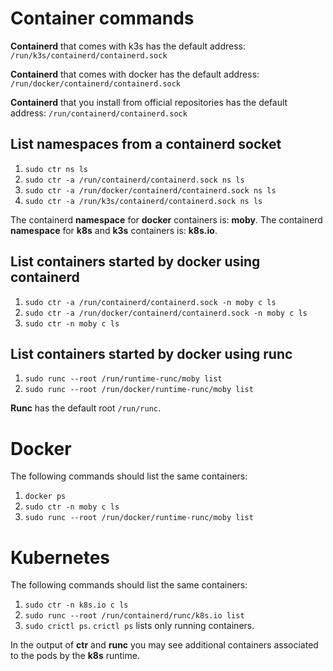 # Container commands
**Containerd** that comes with k3s has the default address:
`/run/k3s/containerd/containerd.sock`

**Containerd** that comes with docker has the default address:
`/run/docker/containerd/containerd.sock`

**Containerd** that you install from official repositories 
has the default address: `/run/containerd/containerd.sock`

## List namespaces from a containerd socket
1. `sudo ctr ns ls`
2. `sudo ctr -a /run/containerd/containerd.sock ns ls`
3. `sudo ctr -a /run/docker/containerd/containerd.sock ns ls`
4. `sudo ctr -a /run/k3s/containerd/containerd.sock ns ls`

The containerd **namespace** for **docker** containers is: **moby**.
The containerd **namespace** for **k8s** and **k3s** containers is: **k8s.io**.

## List containers started by docker using containerd
1. `sudo ctr -a /run/containerd/containerd.sock -n moby c ls`
2. `sudo ctr -a /run/docker/containerd/containerd.sock -n moby c ls`
3. `sudo ctr -n moby c ls`

## List containers started by docker using runc
1. `sudo runc --root /run/runtime-runc/moby list`
2. `sudo runc --root /run/docker/runtime-runc/moby list`

**Runc** has the default root `/run/runc`.

# Docker
The following commands should list the same containers:
1. `docker ps`
2. `sudo ctr -n moby c ls`
3. `sudo runc --root /run/docker/runtime-runc/moby list`

# Kubernetes
The following commands should list the same containers:
1. `sudo ctr -n k8s.io c ls`
2. `sudo runc --root /run/containerd/runc/k8s.io list`
3. `sudo crictl ps`. `crictl ps` lists only running containers.

In the output of **ctr** and **runc** you may see additional 
containers associated to the pods by the **k8s** runtime.